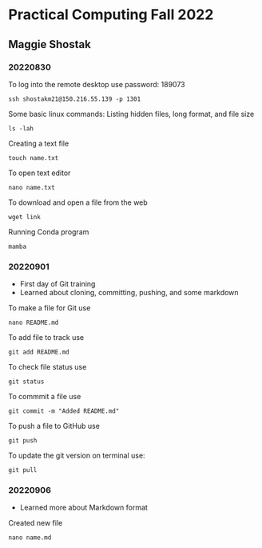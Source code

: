 # Practical Computing Fall 2022
## Maggie Shostak
### 20220830
To log into the remote desktop use password: 189073
```
ssh shostakm21@150.216.55.139 -p 1301
```
Some basic linux commands:
Listing hidden files, long format, and file size
```
ls -lah
```
Creating a text file
```
touch name.txt
```
To open text editor
```
nano name.txt
```
To download and open a file from the web
```
wget link
```
Running Conda program
```
mamba
```

### 20220901

- First day of Git training
- Learned about cloning, committing, pushing, and some markdown

To make a file for Git use
```
nano README.md
```
To add file to track use
```
git add README.md
```
To check file status use
```
git status
```
To commmit a file use
```
git commit -m "Added README.md"
```
To push a file to GitHub use
```
git push
```
To update the git version on terminal use:
```
git pull
```

### 20220906

- Learned more about Markdown format

Created new file
```
nano name.md
```
